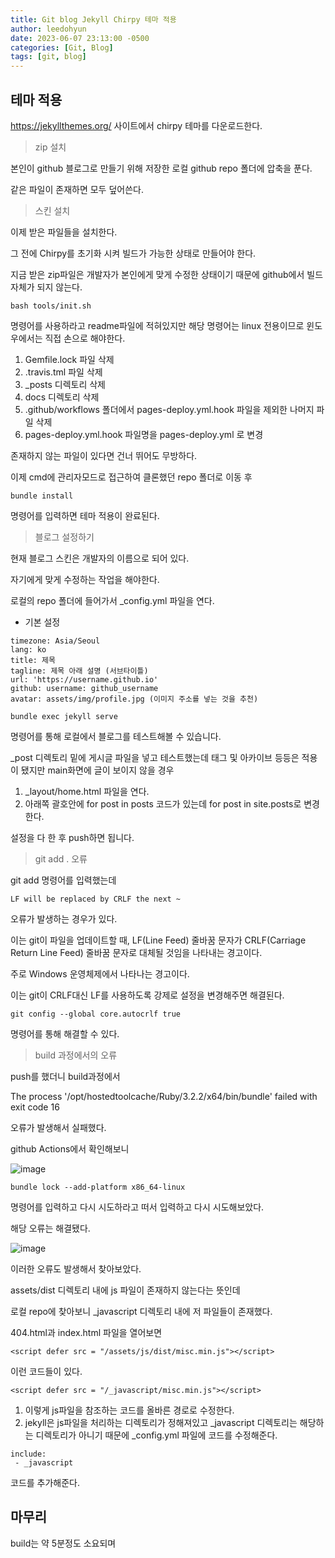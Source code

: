 ```yaml
---
title: Git blog Jekyll Chirpy 테마 적용
author: leedohyun
date: 2023-06-07 23:13:00 -0500
categories: [Git, Blog]
tags: [git, blog]
---
```


## 테마 적용

https://jekyllthemes.org/ 사이트에서 chirpy 테마를 다운로드한다.

> zip 설치

본인이 github 블로그로 만들기 위해 저장한 로컬 github repo 폴더에 압축을 푼다.

같은 파일이 존재하면 모두 덮어쓴다.

> 스킨 설치

이제 받은 파일들을 설치한다.

그 전에 Chirpy를 초기화 시켜 빌드가 가능한 상태로 만들어야 한다.

지금 받은 zip파일은 개발자가 본인에게 맞게 수정한 상태이기 때문에 github에서 빌드 자체가 되지 않는다.

```
bash tools/init.sh
```

명령어를 사용하라고 readme파일에 적혀있지만 해당 명령어는 linux 전용이므로 윈도우에서는 직접 손으로 해야한다.

1. Gemfile.lock 파일 삭제
2. .travis.tml 파일 삭제
3. _posts 디렉토리 삭제
4. docs 디렉토리 삭제
5. .github/workflows 폴더에서 pages-deploy.yml.hook 파일을 제외한 나머지 파일 삭제
6. pages-deploy.yml.hook 파일명을 pages-deploy.yml 로 변경

존재하지 않는 파일이 있다면 건너 뛰어도 무방하다.

이제 cmd에 관리자모드로 접근하여 클론했던 repo 폴더로 이동 후

```
bundle install
```

명령어를 입력하면 테마 적용이 완료된다.

> 블로그 설정하기

현재 블로그 스킨은 개발자의 이름으로 되어 있다. 

자기에게 맞게 수정하는 작업을 해야한다.

로컬의 repo 폴더에 들어가서 _config.yml 파일을 연다.

- 기본 설정

```
timezone: Asia/Seoul
lang: ko
title: 제목
tagline: 제목 아래 설명 (서브타이틀)
url: 'https://username.github.io'
github: username: github_username
avatar: assets/img/profile.jpg (이미지 주소를 넣는 것을 추천)
```

```
bundle exec jekyll serve
```
명령어를 통해 로컬에서 블로그를 테스트해볼 수 있습니다.

_post 디렉토리 밑에 게시글 파일을 넣고 테스트했는데 태그 및 아카이브 등등은 적용이 됐지만 main화면에 글이 보이지 않을 경우

1. _layout/home.html 파일을 연다.
2. 아래쪽 괄호안에 for post in posts 코드가 있는데 for post in site.posts로 변경한다.

설정을 다 한 후 push하면 됩니다.

> git add . 오류

git add 명령어를 입력했는데

```
LF will be replaced by CRLF the next ~
```

오류가 발생하는 경우가 있다.

이는 git이 파일을 업데이트할 때, LF(Line Feed) 줄바꿈 문자가 
CRLF(Carriage Return Line Feed) 줄바꿈 문자로 대체될 것임을 나타내는 경고이다.

주로 Windows 운영체제에서 나타나는 경고이다.

이는 git이 CRLF대신 LF를 사용하도록 강제로 설정을 변경해주면 해결된다.

```
git config --global core.autocrlf true
```

명령어를 통해 해결할 수 있다.


> build 과정에서의 오류

push를 했더니 build과정에서

The process '/opt/hostedtoolcache/Ruby/3.2.2/x64/bin/bundle' failed with exit code 16

오류가 발생해서 실패했다.

github Actions에서 확인해보니

![image](https://blog.kakaocdn.net/dn/dwtK3D/btsjiQF8duZ/hXFIcMuAEnC8tjpYWQK5IK/img.png)

```
bundle lock --add-platform x86_64-linux
```

명령어를 입력하고 다시 시도하라고 떠서 입력하고 다시 시도해보았다.

해당 오류는 해결됐다.

![image](https://blog.kakaocdn.net/dn/byE7Gh/btsjnabV2kw/KdYH1y9ckARFiq18p9tqtK/img.png)

이러한 오류도 발생해서 찾아보았다.

assets/dist 디렉토리 내에 js 파일이 존재하지 않는다는 뜻인데

로컬 repo에 찾아보니 _javascript 디렉토리 내에 저 파일들이 존재했다.

404.html과 index.html 파일을 열어보면

```
<script defer src = "/assets/js/dist/misc.min.js"></script>
```

이런 코드들이 있다.

```
<script defer src = "/_javascript/misc.min.js"></script>
```


1. 이렇게 js파일을 참조하는 코드를 올바른 경로로 수정한다.
2. jekyll은 js파일을 처리하는 디렉토리가 정해져있고 _javascript 디렉토리는 해당하는 디렉토리가 아니기 때문에 _config.yml 파일에 코드를 수정해준다.

```
include:
 - _javascript
```

코드를 추가해준다.



## 마무리

build는 약 5분정도 소요되며


